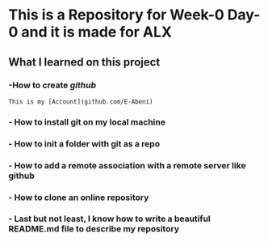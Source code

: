 # This is a Repository for Week-0 Day-0 and it is made for ALX

## What I learned on this project

### -How to create *github*
	This is my [Account](github.com/E-Abeni)
### - How to install **git** on my local machine

### - How to init a folder with git as a repo

### - How to add a **remote** association with a remote server like github

### - How to **clone** an online repository

### - Last but not least, I know how to write a beautiful README.md file to describe my repository
